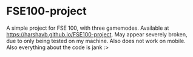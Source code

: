 # FSE100-project
A simple project for FSE 100, with three gamemodes. Available at https://harshavb.github.io/FSE100-project. May appear severely broken, due to only being tested on my machine. Also does not work on mobile. Also everything about the code is jank :>
